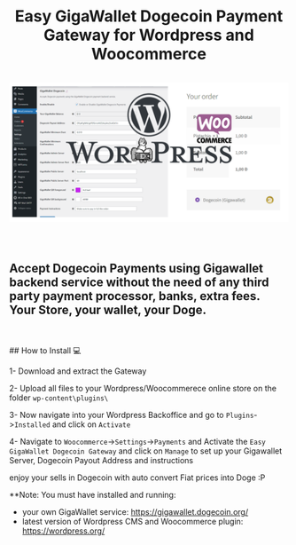 <h1 align="center">
Easy GigaWallet Dogecoin Payment Gateway for Wordpress and Woocommerce
<br><br>
<img src="gigawallet/assets/screenshot-1.png" alt="Accept Dogecoin Payments using Gigawallet backend service without the need of any third party payment processor, banks, extra fees | Your Store, your wallet, your Doge."/>
<br><br>
</h1>
<h2>
Accept Dogecoin Payments using Gigawallet backend service without the need of any third party payment processor, banks, extra fees. Your Store, your wallet, your Doge.
</h2>
<br><br>
## How to Install 💻

1- Download and extract the Gateway

2- Upload all files to your Wordpress/Woocommerece online store on the folder ```wp-content\plugins\```

3- Now navigate into your Wordpress Backoffice and go to ```Plugins```->```Installed``` and click on ```Activate```

4- Navigate to ```Woocommerce```->```Settings```->```Payments``` and Activate the ```Easy GigaWallet Dogecoin Gateway``` and click on ```Manage``` to set up your Gigawallet Server, Dogecoin Payout Address and instructions

enjoy your sells in Dogecoin with auto convert Fiat prices into Doge :P

**Note: You must have installed and running:
- your own GigaWallet service: https://gigawallet.dogecoin.org/
- latest version of Wordpress CMS and Woocommerce plugin: https://wordpress.org/
